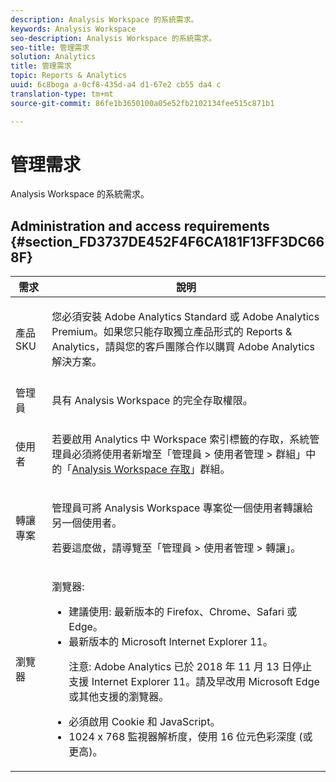 ```yaml
---
description: Analysis Workspace 的系統需求。
keywords: Analysis Workspace
seo-description: Analysis Workspace 的系統需求。
seo-title: 管理需求
solution: Analytics
title: 管理需求
topic: Reports & Analytics
uuid: 6c8boga a-0cf8-435d-a4 d1-67e2 cb55 da4 c
translation-type: tm+mt
source-git-commit: 86fe1b3650100a05e52fb2102134fee515c871b1

---
```



# 管理需求

Analysis Workspace 的系統需求。

## Administration and access requirements {#section_FD3737DE452F4F6CA181F13FF3DC668F}

<table id="table_3065772701A64D4EB5F175100A60F284"> 
 <thead> 
  <tr> 
   <th colname="col1" class="entry"> 需求 </th> 
   <th colname="col2" class="entry"> 說明 </th> 
  </tr>
 </thead>
 <tbody> 
  <tr> 
   <td colname="col1"> 產品 SKU </td> 
   <td colname="col2"> <p> 您必須安裝 <span class="keyword">Adobe Analytics Standard</span> 或 <span class="keyword">Adobe Analytics Premium</span>。如果您只能存取獨立產品形式的 Reports &amp; Analytics，請與您的客戶團隊合作以購買 <span class="keyword">Adobe Analytics</span> 解決方案。 </p> </td> 
  </tr> 
  <tr> 
   <td colname="col1"> 管理員 </td> 
   <td colname="col2"> <p>具有 Analysis Workspace 的完全存取權限。 </p> </td> 
  </tr> 
  <tr> 
   <td colname="col1"> 使用者 </td> 
   <td colname="col2"> <p>若要啟用 Analytics 中 Workspace 索引標籤的存取，系統管理員必須將使用者新增至「<span class="uicontrol">管理員</span> &gt; <span class="uicontrol">使用者管理</span> &gt;<span class="uicontrol"> 群組</span>」中的「<a href="https://marketing.adobe.com/resources/help/en_US/reference/groups.html" format="https" scope="external">Analysis Workspace 存取</a>」群組。 </p> </td> 
  </tr> 
  <tr> 
   <td colname="col1"> 轉讓專案 </td> 
   <td colname="col2"> <p>管理員可將 <span class="wintitle">Analysis Workspace</span> 專案從一個使用者轉讓給另一個使用者。 </p> <p>若要這麼做，請導覽至「<span class="uicontrol">管理員</span> &gt; <span class="uicontrol">使用者管理</span> &gt; <span class="uicontrol">轉讓</span>」。 </p> </td> 
  </tr> 
  <tr> 
   <td colname="col1"> 瀏覽器 </td> 
   <td colname="col2"> <p> 瀏覽器: </p> 
    <ul id="ul_B10D000F38DC44F68E2909B483E58FE0"> 
     <li id="li_5A905B0F5342443B96433FDBB1015CA9">建議使用: 最新版本的 Firefox、Chrome、Safari 或 Edge。 </li> 
     <li id="li_75D6560CE77748B6B2A794B374E3C6F8"> 最新版本的 Microsoft Internet Explorer 11。 <p> 注意: Adobe Analytics 已於 2018 年 11 月 13 日停止支援 Internet Explorer 11。請及早改用 Microsoft Edge 或其他支援的瀏覽器。</p> </li> 
    </ul> 
    <ul id="ul_74DD135CDAEF40A28DCCE927212B4163"> 
     <li id="li_385DCC2B725E4FDBAE75F57E96889B2E"> 必須啟用 Cookie 和 JavaScript。 </li> 
     <li id="li_AE8D64267EC74C5290CB5793FB0C04D1">1024 x 768 監視器解析度，使用 16 位元色彩深度 (或更高)。 </li> 
    </ul> </td> 
  </tr> 
 </tbody> 
</table>

